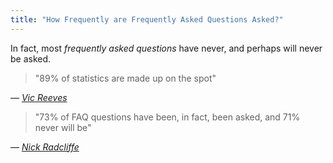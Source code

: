 ```yaml
---
title: "How Frequently are Frequently Asked Questions Asked?"
---
```


In fact, most *frequently asked questions* have never, and perhaps will
never be asked.

> "89% of statistics are made up on the spot"

  — [*Vic Reeves*](https://www.linkedin.com/pulse/89-statistics-made-up-spot-vic-reeves-friend-llp/)

> "73% of FAQ questions have been, in fact, been asked, and 71% never will be"

  — [*Nick Radcliffe*](https://github.com/njr0/faqtory/blob/main/questions/duck.question.md)


